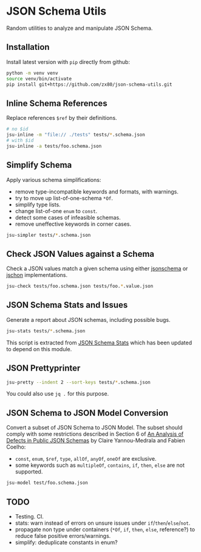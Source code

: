 # JSON Schema Utils

Random utilities to analyze and manipulate JSON Schema.

## Installation

Install latest version with `pip` directly from github:

```sh
python -m venv venv
source venv/bin/activate
pip install git+https://github.com/zx80/json-schema-utils.git
```

## Inline Schema References

Replace references `$ref` by their definitions.

```sh
# no $id
jsu-inline -m "file:// ./tests" tests/*.schema.json
# with $id
jsu-inline -a tests/foo.schema.json
```

## Simplify Schema

Apply various schema simplifications:

- remove type-incompatible keywords and formats, with warnings.
- try to move up list-of-one-schema `*Of`.
- simplify type lists.
- change list-of-one `enum` to `const`.
- detect some cases of infeasible schemas.
- remove uneffective keywords in corner cases.

```sh
jsu-simpler tests/*.schema.json
```

## Check JSON Values against a Schema

Check a JSON values match a given schema using either
[jsonschema](https://github.com/python-jsonschema/jsonschema) or
[jschon](https://github.com/marksparkza/jschon) implementations.

```sh
jsu-check tests/foo.schema.json tests/foo.*.value.json
```

## JSON Schema Stats and Issues

Generate a report about JSON schemas, including possible bugs.

```sh
jsu-stats tests/*.schema.json
```

This script is extracted from [JSON Schema Stats](https://github.com/clairey-zx81/json-schema-stats)
which has been updated to depend on this module.

## JSON Prettyprinter

```sh
jsu-pretty --indent 2 --sort-keys tests/*.schema.json
```

You could also use `jq .` for this purpose.

## JSON Schema to JSON Model Conversion

Convert a subset of JSON Schema to JSON Model.
The subset should comply with some restrictions described in Section 6 of
[An Analysis of Defects in Public JSON Schemas](https://minesparis-psl.hal.science/hal-04415517/file/A-794-DepotHAL.pdf)
by Claire Yannou-Medrala and Fabien Coelho:

- `const`, `enum`, `$ref`, `type`, `allOf`, `anyOf`, `oneOf` are exclusive.
- some keywords such as `multipleOf`, `contains`, `if`, `then`, `else` are not supported.

```sh
jsu-model test/foo.schema.json
```

## TODO

- Testing. CI.
- stats: warn instead of errors on unsure issues under `if`/`then`/`else`/`not`.
- propagate non type under containers (`*Of`, `if`, `then`, `else`, reference?)
  to reduce false positive errors/warnings.
- simplify: deduplicate constants in enum?
